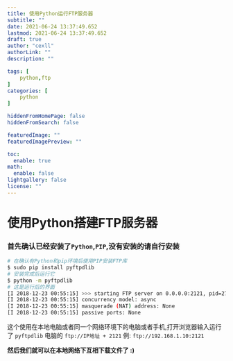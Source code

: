 ```yaml
---
title: 使用Python运行FTP服务器
subtitle: ""
date: 2021-06-24 13:37:49.652
lastmod: 2021-06-24 13:37:49.652
draft: true
author: "cexll"
authorLink: ""
description: ""

tags: [
    python,ftp
]
categories: [
    python
]

hiddenFromHomePage: false
hiddenFromSearch: false

featuredImage: ""
featuredImagePreview: ""

toc:
  enable: true
math:
  enable: false
lightgallery: false
license: ""
---
```


<!--more-->




# 使用Python搭建FTP服务器

### 首先确认已经安装了`Python`,`PIP`,没有安装的请自行安装

```bash
# 在确认有Python和pip环境后使用PIP安装FTP库
$ sudo pip install pyftpdlib
# 安装完成后运行它
$ python -m pyftpdlib
# 这是运行后的界面 
[I 2018-12-23 00:55:15] >>> starting FTP server on 0.0.0.0:2121, pid=27 <<<
[I 2018-12-23 00:55:15] concurrency model: async
[I 2018-12-23 00:55:15] masquerade (NAT) address: None
[I 2018-12-23 00:55:15] passive ports: None
```

这个使用在本地电脑或者同一个网络环境下的电脑或者手机,打开浏览器输入运行了 `pyftpdlib` 电脑的 `ftp://IP地址 + 2121` 例: `ftp://192.168.1.10:2121`

**然后我们就可以在本地网络下互相下载文件了 :)**